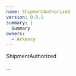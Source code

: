 ```yaml
---
name: ShipmentAuthorized
version: 0.0.1
summary: |
  Summary
owners:
  - Arkency
---
```


ShipmentAuthorized

...
